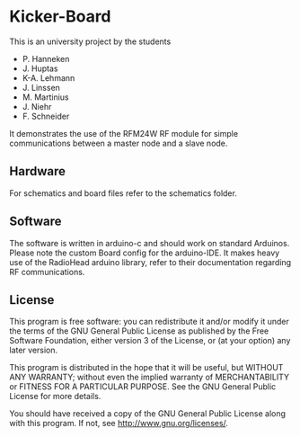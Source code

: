 # Kicker-Board

This is an university project by the students
- P. Hanneken
- J. Huptas
- K-A. Lehmann
- J. Linssen
- M. Martinius
- J. Niehr
- F. Schneider

It demonstrates the use of the RFM24W RF module
for simple communications between a master node and a slave node.

## Hardware

For schematics and board files refer to the schematics folder.

## Software

The software is written in arduino-c and should work on standard Arduinos.
Please note the custom Board config for the arduino-IDE.
It makes heavy use of the RadioHead arduino library, refer to their
documentation regarding RF communications.

## License

This program is free software: you can redistribute it and/or modify
it under the terms of the GNU General Public License as published by
the Free Software Foundation, either version 3 of the License, or
(at your option) any later version.

This program is distributed in the hope that it will be useful,
but WITHOUT ANY WARRANTY; without even the implied warranty of
MERCHANTABILITY or FITNESS FOR A PARTICULAR PURPOSE.  See the
GNU General Public License for more details.

You should have received a copy of the GNU General Public License
along with this program.  If not, see <http://www.gnu.org/licenses/>.
